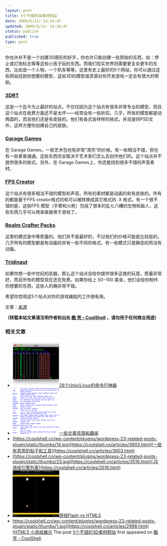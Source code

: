 ```yaml
---
layout: post
title: 5个不错的3D素材网站
date: 2009/5/11/ 14:14:47
updated: 2009/5/11/ 14:14:47
status: publish
published: true
type: post
---
```


你也许并不是一个创建3D图形的好手，你也许只能创建一些原始的东西，如：停止或灯炮标志等等这些小孩子玩的东西。而我们现实世界则需要更复杂更牛的东西，比如说一个人物，一个机车等等。这里有史上最好的5个网站，你可以通过这些网站找到你想要的模型，这些3D的模型或资源对你开发游戏一定会有很大的帮助。


### [3DRT](http://www.3drt.com/)


这是一个迄今为止最好的站点。不仅仅因为这个站点有很多非常专业的模型，而且这个站点在收费方面还不是太坏——经常会有一些折扣。几乎，所有的模型都是动两国的，而且他们还是有皮肤的。他们有各式各样样的格式，并且提供PSD文件，这样方便你创建自己的皮肤。



### [Garage Games](http://www.garagegames.com/products/browse/artpacks)


在 Garage Games，一些艺术包也有非常“漂亮”的价格，有一些相当不错，但也有一些普普通通。这些东西完全取决于艺术家们怎么去创作他们的。这个站点并不提供很多的格式。另外，在 Garage Games上，你还能找到很多不错的声音素材。


### [FPS Creator](http://www.fpscreator.com/)


这个站点有很多相当不错的模型和声音。所有的素材都是动画的和有皮肤的。所有的都是基于FPS creator格式的和可以被转换成其它格式的 .X 格式。有一个很不错的是，这些FPS 模型（手臂和火枪）包括了很多的乱七八糟的生物和敌人，这些东西几乎可以用来直接用于游戏了。


### [Realm Crafter Packs](http://www.realmcrafter.com/store/home.php?cat=250)


这里的模式是中等质量的。他们并不是最好的，不过他们的价格可能是比较低的。几乎所有的模型都是有动画的并有一些不同的格式。有一些模式只是静态的而没有动画。


### [Tridinaut](http://www.tridinaut.com/products.htm)


如果你想一些中世纪的武器，那么这个站点会给你提供很多这类的玩意。质量非常好，而且所有的模型现在还在免费。如果你给上 $50-$100 美金，他们会给你制作你想要的东西，这些人的确非常不错。


希望你觉得这5个站点对你的游戏编程的工作很有用。


文章：[来源](http://www.omahagamedev.com/?p=12)



**（转载本站文章请注明作者和出处 [酷 壳 – CoolShell](https://coolshell.cn/) ，请勿用于任何商业用途）**



### 相关文章

* [![28个Unix/Linux的命令行神器](../wp-content/uploads/2012/07/dstat_screenshot-150x150.png)](https://coolshell.cn/articles/7829.html)[28个Unix/Linux的命令行神器](https://coolshell.cn/articles/7829.html)
* [![一些文章资源和趣闻](../wp-content/uploads/2011/11/stackparts.com_-150x150.png)](https://coolshell.cn/articles/5537.html)[一些文章资源和趣闻](https://coolshell.cn/articles/5537.html)
* [https://coolshell.cn/wp-content/plugins/wordpress-23-related-posts-plugin/static/thumbs/14.jpg](https://coolshell.cn/articles/3903.html)[一些有意思的贴子和工具](https://coolshell.cn/articles/3903.html)
* [https://coolshell.cn/wp-content/plugins/wordpress-23-related-posts-plugin/static/thumbs/23.jpg](https://coolshell.cn/articles/3516.html)[JS游戏引擎列表](https://coolshell.cn/articles/3516.html)
* [![游戏Flash vs HTML5](../wp-content/uploads/2010/11/flash_vs_html5-150x150.jpg)](https://coolshell.cn/articles/3267.html)[游戏Flash vs HTML5](https://coolshell.cn/articles/3267.html)
* [https://coolshell.cn/wp-content/plugins/wordpress-23-related-posts-plugin/static/thumbs/1.jpg](https://coolshell.cn/articles/2998.html)[HTML5 小游戏展示](https://coolshell.cn/articles/2998.html)
The post [5个不错的3D素材网站](https://coolshell.cn/articles/796.html) first appeared on [酷 壳 - CoolShell](https://coolshell.cn).